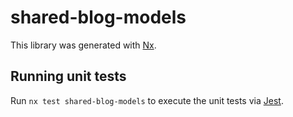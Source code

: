 # shared-blog-models

This library was generated with [Nx](https://nx.dev).

## Running unit tests

Run `nx test shared-blog-models` to execute the unit tests via [Jest](https://jestjs.io).

